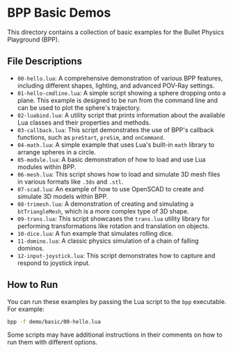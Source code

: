 # BPP Basic Demos

This directory contains a collection of basic examples for the Bullet Physics Playground (BPP).

## File Descriptions

*   `00-hello.lua`: A comprehensive demonstration of various BPP features, including different shapes, lighting, and advanced POV-Ray settings.
*   `01-hello-cmdline.lua`: A simple script showing a sphere dropping onto a plane. This example is designed to be run from the command line and can be used to plot the sphere's trajectory.
*   `02-luabind.lua`: A utility script that prints information about the available Lua classes and their properties and methods.
*   `03-callback.lua`: This script demonstrates the use of BPP's callback functions, such as `preStart`, `preSim`, and `onCommand`.
*   `04-math.lua`: A simple example that uses Lua's built-in `math` library to arrange spheres in a circle.
*   `05-module.lua`: A basic demonstration of how to load and use Lua modules within BPP.
*   `06-mesh.lua`: This script shows how to load and simulate 3D mesh files in various formats like `.3ds` and `.stl`.
*   `07-scad.lua`: An example of how to use OpenSCAD to create and simulate 3D models within BPP.
*   `08-trimesh.lua`: A demonstration of creating and simulating a `btTriangleMesh`, which is a more complex type of 3D shape.
*   `09-trans.lua`: This script showcases the `trans.lua` utility library for performing transformations like rotation and translation on objects.
*   `10-dice.lua`: A fun example that simulates rolling dice.
*   `11-domino.lua`: A classic physics simulation of a chain of falling dominos.
*   `12-input-joystick.lua`: This script demonstrates how to capture and respond to joystick input.

## How to Run

You can run these examples by passing the Lua script to the `bpp` executable. For example:

```bash
bpp -f demo/basic/00-hello.lua
```

Some scripts may have additional instructions in their comments on how to run them with different options.
